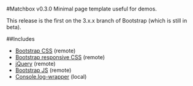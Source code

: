 #Matchbox v0.3.0
Minimal page template useful for demos.

This release is the first on the 3.x.x branch of Bootstrap (which is still in beta).

##Includes
+ [Bootstrap CSS](http://twitter.github.com/bootstrap/base-css.html) (remote)
+ [Bootstrap responsive CSS](http://twitter.github.com/bootstrap/scaffolding.html#responsive) (remote)
+ [jQuery](http://jquery.com/) (remote)
+ [Bootstrap JS](http://twitter.github.com/bootstrap/javascript.html) (remote)
+ [Console.log-wrapper](https://github.com/cpatik/console.log-wrapper) (local)